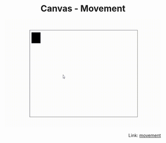 <h1 align = "center">Canvas - Movement</h1>

<p align = "center">
    <img src="./img/movement.gif" width="550px" height="350px" />
</p>
<p align = "Right">
Link:
    <a href = "https://www.youtube.com/watch?v=k6gPJLYDtIY&list=PLclUTiUoLCbAHv7L2x4BzHdWRmhv1Hs63&index=2&t=11s">
    movement
    </a>
</p>